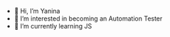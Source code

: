- 👋 Hi, I’m Yanina
- 👀 I’m interested in becoming an Automation Tester
- 🌱 I’m currently learning JS

<!---
yaninagabeleva2012/yaninagabeleva2012 is a ✨ special ✨ repository because its `README.md` (this file) appears on your GitHub profile.
You can click the Preview link to take a look at your changes.
--->
